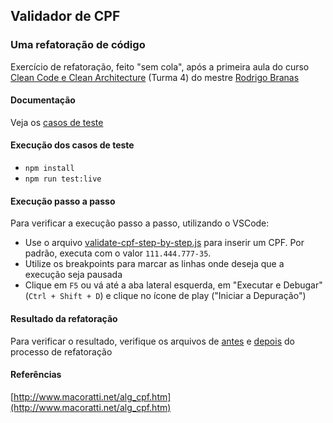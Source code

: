 ## Validador de CPF

### Uma refatoração de código

Exercício de refatoração, feito "sem cola", após a primeira aula do curso [Clean Code e Clean Architecture](https://app.branas.io/public/products) (Turma 4) do mestre [Rodrigo Branas](https://www.linkedin.com/in/rodrigobranas/)

#### Documentação

Veja os [casos de teste](./src/validate-cpf.test.js)

#### Execução dos casos de teste

- `npm install`
- `npm run test:live`

#### Execução passo a passo

Para verificar a execução passo a passo, utilizando o VSCode:

- Use o arquivo [validate-cpf-step-by-step.js](./src/validate-cpf-step-by-step.js) para inserir um CPF. Por padrão, executa com o valor `111.444.777-35`.
- Utilize os breakpoints para marcar as linhas onde deseja que a execução seja pausada
- Clique em `F5` ou vá até a aba lateral esquerda, em "Executar e Debugar" (`Ctrl + Shift + D`) e clique no ícone de play ("Iniciar a Depuração")

#### Resultado da refatoração

Para verificar o resultado, verifique os arquivos de [antes](./src/validate-cpf-before.js) e [depois](./src/validate-cpf-after.js) do processo de refatoração

#### Referências

[http://www.macoratti.net/alg_cpf.htm](http://www.macoratti.net/alg_cpf.htm)